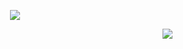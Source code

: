 <p align="center">
  <img src="https://photos.google.com/share/AF1QipMx9CGP57svlhn-geor7zrU5kd6ra97w1nOG-MoaQhKtDwu8K-cRrW7IO7tVHaQ6g/photo/AF1QipMpNFc2ZaQiU66o8ic6MqEICKo1kL4RvA-aElJE?key=NHN3N3p1a09aSVdieVZvS3FFZWxlRktxUUlsOG1B">
</p>

<p align="right">
  <a href="confismp.uk">
  <img src="https://komarev.com/ghpvc/?username=iT3g4n&color=dc143c" />
</p>
